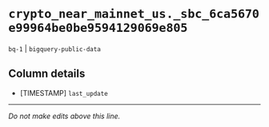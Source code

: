 # `crypto_near_mainnet_us._sbc_6ca5670e99964be0be9594129069e805`
`bq-1` | `bigquery-public-data`

## Column details
* [TIMESTAMP] `last_update`

-------------------------------------------------------------------------------
*Do not make edits above this line.*
